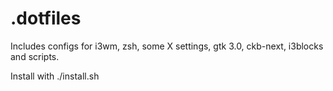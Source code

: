 # .dotfiles
Includes configs for i3wm, zsh, some X settings, gtk 3.0, ckb-next, i3blocks and scripts.

Install with ./install.sh
